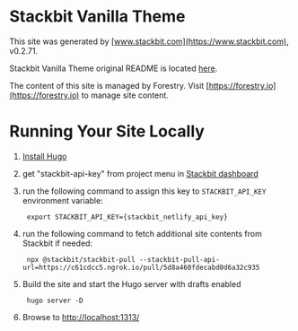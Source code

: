 # Stackbit Vanilla Theme

This site was generated by [www.stackbit.com](https://www.stackbit.com), v0.2.71.

Stackbit Vanilla Theme original README is located [here](./README.theme.md).

The content of this site is managed by Forestry. Visit [https://forestry.io](https://forestry.io) to manage site content.

# Running Your Site Locally

1. [Install Hugo](https://gohugo.io/getting-started/quick-start/#step-1-install-hugo)

1. get "stackbit-api-key" from project menu in [Stackbit dashboard](https://app.stackbit.com/dashboard)

1. run the following command to assign this key to `STACKBIT_API_KEY` environment variable:

        export STACKBIT_API_KEY={stackbit_netlify_api_key}

1. run the following command to fetch additional site contents from Stackbit if needed:

        npx @stackbit/stackbit-pull --stackbit-pull-api-url=https://c61cdcc5.ngrok.io/pull/5d8a460fdecabd0d6a32c935

1. Build the site and start the Hugo server with drafts enabled

        hugo server -D

1. Browse to [http://localhost:1313/](http://localhost:1313/)
